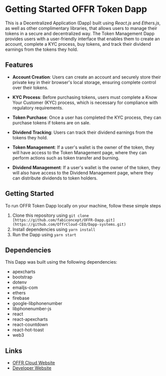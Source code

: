 # Getting Started OFFR Token Dapp
This is a Decentralized Application (Dapp) built using *React.js* and *Ethers.js*, as well as other complimentary libraries, that allows users to manage their tokens in a secure and decentralized way. The Token Management Dapp provides users with a user-friendly interface that enables them to create an account, complete a KYC process, buy tokens, and track their dividend earnings from the tokens they hold.

## Features
- **Account Creation**: Users can create an account and securely store their private key in their browser's local storage, ensuring complete control over their tokens.

- **KYC Process**: Before purchasing tokens, users must complete a Know Your Customer (KYC) process, which is necessary for compliance with regulatory requirements.

- **Token Purchase**: Once a user has completed the KYC process, they can purchase tokens if tokens are on sale.

- **Dividend Tracking**: Users can track their dividend earnings from the tokens they hold.

- **Token Management**: If a user's wallet is the owner of the token, they will have access to the Token Management page, where they can perform actions such as token transfer and burning.

- **Dividend Management**: If a user's wallet is the owner of the token, they will also have access to the Dividend Management page, where they can distribute dividends to token holders.

## Getting Started
To run OFFR Token Dapp locally on your machine, follow these simple steps

1. Clone this repository using `git clone [https://github.com/fabiconcept/OFFR-Dapp.git](https://github.com/OffrCloud-CEO/Dapp-systems.git)`
2. Install dependencies using `yarn install`
3. Run the Dapp using `yarn start`

## Dependencies
This Dapp was built using the following dependencies:

- apexcharts
- bootstrap
- dotenv
- emailjs-com
- ethers
- firebase
- google-libphonenumber
- libphonenumber-js
- react
- react-apexcharts
- react-countdown
- react-hot-toast
- web3


## Links

- [OFFR Cloud Website](https://offrcloud.com)
- [Developer Website](https://www.github.com/fabiconcept)


<!-- This project was designed and developed by **`Fabiconcept`** -->
